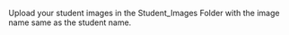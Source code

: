 Upload your student images in the Student_Images Folder with the image name same as the student name.
